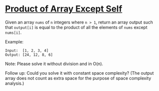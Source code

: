 [Product of Array Except Self](https://leetcode.com/problems/product-of-array-except-self/)
==============================

Given an array `nums` of `n` integers where `n > 1`,  return an array output such that
`output[i]` is equal to the product of all the elements of `nums` except `nums[i]`.

Example:
```
Input:  [1, 2, 3, 4]
Output: [24, 12, 8, 6]
```

Note: Please solve it without division and in O(n).

Follow up:
Could you solve it with constant space complexity?
(The output array does not count as extra space for the
purpose of space complexity analysis.)
